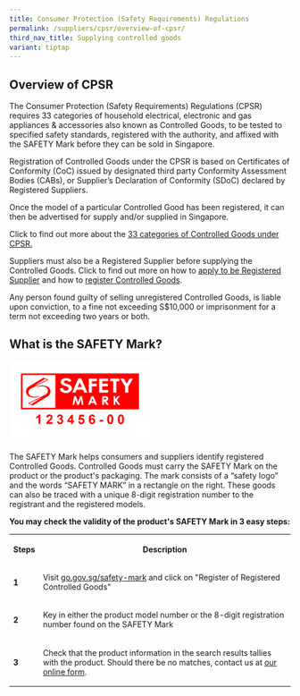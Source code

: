 ```yaml
---
title: Consumer Protection (Safety Requirements) Regulations
permalink: /suppliers/cpsr/overview-of-cpsr/
third_nav_title: Supplying controlled goods
variant: tiptap
---
```

<h2>Overview of CPSR</h2>
<p>The Consumer Protection (Safety Requirements) Regulations (CPSR) requires
33 categories of household electrical, electronic and gas appliances &amp;
accessories also known as Controlled Goods, to be tested to specified safety
standards, registered with the authority, and affixed with the SAFETY Mark
before they can be sold in Singapore.</p>
<p>Registration of Controlled Goods under the CPSR is based on Certificates
of Conformity (CoC) issued by designated third party Conformity Assessment
Bodies (CABs), or Supplier’s Declaration of Conformity (SDoC) declared
by Registered Suppliers.</p>
<p>Once the model of a particular Controlled Good has been registered, it
can then be advertised for supply and/or supplied in Singapore.</p>
<p>Click to find out more about the <a href="/suppliers/cpsr/list-of-controlled-goods" rel="noopener noreferrer nofollow" target="_blank">33 categories of Controlled Goods under CPSR.</a>
</p>
<p>Suppliers must also be a Registered Supplier before supplying the Controlled
Goods. Click to find out more on how to <a href="/suppliers/cpsr/apply-to-be-a-registered-supplier" rel="noopener noreferrer nofollow" target="_blank">apply to be Registered Supplier</a> and
how to <a href="/suppliers/cpsr/register-your-controlled-goods" rel="noopener noreferrer nofollow" target="_blank">register Controlled Goods</a>.</p>
<p>Any person found guilty of selling unregistered Controlled Goods, is liable
upon conviction, to a fine not exceeding S$10,000 or imprisonment for a
term not exceeding two years or both.</p>
<h2>What is the SAFETY Mark?</h2>
<div class="isomer-image-wrapper">
<img style="width: 50%;" height="auto" width="100%" alt="safety mark" src="/images/about-us/safety-mark.jpg">
</div>
<p>The SAFETY Mark helps consumers and suppliers identify registered Controlled
Goods. Controlled Goods must carry the SAFETY Mark on the product or the
product's packaging. The mark consists of a “safety logo” and the words
“SAFETY MARK” in a rectangle on the right. These goods can also be traced
with a unique 8-digit registration number to the registrant and the registered
models.</p>
<p><strong>You may check the validity of the product's SAFETY Mark in 3 easy steps:</strong>
</p>
<table style="minWidth: 50px">
<colgroup>
<col>
<col>
</colgroup>
<tbody>
<tr>
<th rowspan="1" colspan="1">
<p>Steps</p>
</th>
<th rowspan="1" colspan="1">
<p>Description</p>
</th>
</tr>
<tr>
<td rowspan="1" colspan="1">
<p><strong>1</strong>
</p>
</td>
<td rowspan="1" colspan="1">
<p>Visit <a href="https://www.go.gov.sg/safety-mark" rel="noopener noreferrer nofollow" target="_blank">go.gov.sg/safety-mark</a> and
click on "Register of Registered Controlled Goods"</p>
</td>
</tr>
<tr>
<td rowspan="1" colspan="1">
<p><strong>2</strong>
</p>
</td>
<td rowspan="1" colspan="1">
<p>Key in either the product model number or the 8-digit registration number
found on the SAFETY Mark</p>
</td>
</tr>
<tr>
<td rowspan="1" colspan="1">
<p><strong>3</strong>
</p>
</td>
<td rowspan="1" colspan="1">
<p>Check that the product information in the search results tallies with
the product. Should there be no matches, contact us at <a href="https://go.gov.sg/contact-cpso" rel="noopener nofollow" target="_blank">our online form</a>.</p>
</td>
</tr>
</tbody>
</table>
<p></p>